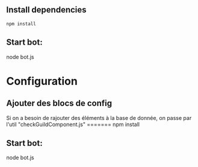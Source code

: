<h2> Install dependencies </h2>

```npm install```

<h2> Start bot: </h2>
node bot.js

<h1> Configuration </h1>
<h2> Ajouter des blocs de config </h2>
Si on a besoin de rajouter des éléments à la base de donnée, on passe par l'util "checkGuildComponent.js"
=======
npm install

<h2> Start bot: </h2>
node bot.js
